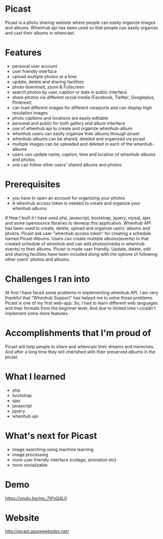 # Picast
Picast is a photo sharing website where people can easily organize images and albums. Whenhub api has been used so that people can easily organize and cast their albums in whencast.
# Features
<ul >
        <li >personal user account</li>
        <li >user friendly interface</li>
        <li>upload multiple photos at a time</li>
        <li >update, delete and sharing facilities</li>
        <li>photo download, zoom & Fullscreen</li>
        <li >search photos by user, caption or date in public interface</li>
        <li >share photos via different social media (Facebook, Twitter, Googleplus, Pinterest) </li>
        <li >can load different images for different viewports and can display high resulation images</li>
        <li >photo captions and locations are easily editable </li>
        <li >personal and public for both gallery and album interface</li>
        <li >use of whenhub api to create and organize whenhub-album</li>
        <li >whenhub users can easily organize their albums through picast</li>
        <li >whenhub-albums can be shared, deleted and organized via picast</li>
        <li >multiple images can be uploaded and deleted in each of the whenhub-albums</li>
        <li >users can update name, caption, time and location of whenhub-albums and photos</li>
        <li >one can follow other users' shared albums and photos</li></ul>
        
# Prerequisites
<ul class="list-group">
        <li class="list-group-item">you have to open an account for organizing your photos</li>
        <li class="list-group-item">A whenhub access token is needed to create and organize your whenhub albums </li></ul>
# How I built it
I have used php, javascript, bootstrap, jquery, mysql, ajax and some opensource libraries to develop this application. Whenhub API has been used to create, delete, upload and organize users' albums and photos. Picast ask user "whenhub access token" for creating a schedule named Picast-Albums.  Users can create multiple albums(events) in that created schedule of whenhub and can add photos(media in whenhub events)  to their albums. Picast is made user friendly. Update, delete, edit and sharing facilities have been included along with the options of following other users' photos and albums.     

# Challenges I ran into
At first I have faced some problems in implementing whenhub API. I am very thankful that "Whenhub Support"  has helped me to solve those problems. Picast is one of my first web-app. So, I had to learn different web languages and their formats from the beginner level. And due to limited time I couldn't implement some more features.

# Accomplishments that I'm proud of
Picast will help people to share and whencast their dreams and memories. And after a long time they will cherished with their preserved albums in the picast.

# What I learned
<ul >
        <li >php</li>
        <li >bootstrap</li>
        <li>ajax</li>
        <li >javascript</li>
 <li >jquery</li>
 <li >whenhub api</li></ul>

# What's next for Picast
<ul>
<li>image searching using machine learning</li>
<li>image processing </li>
<li>more user friendly interface (collage, animation etc)</li>
<li>more socializable</li></ul>

# Demo 
https://youtu.be/mo_7tPvQ4L0
# Website
http://picast.azurewebsites.net/
